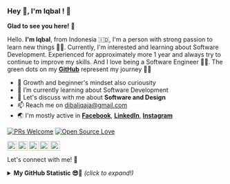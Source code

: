 ### Hey 👋, I'm Iqbal ! 🌆

**Glad to see you here!** :star_struck:

Hello. <b>I'm Iqbal</b>, from Indonesia 🇮🇩, I'm a person with strong passion to learn new things 🧗‍♂️. Currently, I'm interested and learning about Software Development. Experienced for approximately more 1 year and always try to continue to improve my skills. And I love being a Software Engineer 👨‍💻. The green dots on my [**GitHub**](https://github.com/dibaliqaja?tab=repositories) represent my journey :running_man:

- 🧠 Growth and beginner's mindset also curiousity
- 🌱 I’m currently learning about Software Development
- 💬 Let's discuss with me about **Software and Design**
- 📫 Reach me on dibaliqaja@gmail.com 
- 🌏 I'm mostly active in 
    **[Facebook](https://www.facebook.com/dibaliqaja/)**, 
    **[LinkedIn](https://www.linkedin.com/in/dibaliqaja/)**, 
    **[Instagram](https://www.instagram.com/dibaliqaja/)** 

[![PRs Welcome](https://img.shields.io/badge/PRs-welcome-brightgreen.svg?style=flat&logo=github)](https://github.com/dibaliqaja) [![Open Source Love](https://badges.frapsoft.com/os/v2/open-source.svg?v=103)](https://github.com/dibaliqaja)

<a href="https://www.linkedin.com/in/dibaliqaja">
  <img align="left" alt="Iqbal's LinkedIn" width="22px" src="https://cdn.jsdelivr.net/npm/simple-icons@v3/icons/linkedin.svg" />
</a>
<a href="https://www.instagram.com/dibaliqaja">
  <img align="left" alt="Iqbal's Instagram" width="22px" src="https://cdn.jsdelivr.net/npm/simple-icons@v3/icons/instagram.svg" />
</a>
<a href="https://www.facebook.com/dibaliqaja">
  <img align="left" alt="Iqbal's Facebook" width="22px" src="https://cdn.jsdelivr.net/npm/simple-icons@v3/icons/facebook.svg" />
</a>
<a href="https://dribbble.com/dibaliqaja">
  <img align="left" alt="Iqbal's Dribbble" width="22px" src="https://cdn.jsdelivr.net/npm/simple-icons@v3/icons/dribbble.svg" />
</a>
<a href="https://medium.com/@dibaliqaja">
  <img align="left" alt="Iqbal's Medium" width="22px" src="https://cdn.jsdelivr.net/npm/simple-icons@v3/icons/medium.svg" />
</a>

<br/><br/>
Let's connect with me! 🚀 

<details>
<summary> <b> My GitHub Statistic 😎🤙</b> <i>(click to expand!)</i> </summary>
<br/>

![Iqbal's github stats](https://github-readme-stats.vercel.app/api?username=dibaliqaja)

</details>
